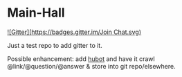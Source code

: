 Main-Hall
=========
[![Gitter](https://badges.gitter.im/Join Chat.svg)](https://gitter.im/dev-ua/Main-Hall?utm_source=badge&utm_medium=badge&utm_campaign=pr-badge&utm_content=badge)

Just a test repo to add gitter to it.

Possible enhancement: add [hubot](https://www.npmjs.org/package/hubot-gitter) and have it crawl @link/@question/@answer & store into git repo/elsewhere.
